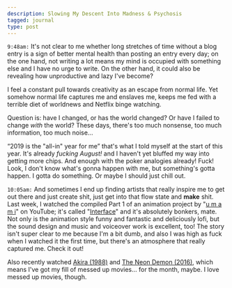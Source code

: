 ```yaml
---
description: Slowing My Descent Into Madness & Psychosis
tagged: journal
type: post
---
```


`9:48am:` It's not clear to me whether long stretches of time without a blog entry is a sign of better mental health than posting an entry every day; on the one hand, not writing a lot means my mind is occupied with something else and I have no urge to write. On the other hand, it could also be revealing how unproductive and lazy I've become?

I feel a constant pull towards creativity as an escape from normal life. Yet somehow normal life captures me and enslaves me, keeps me fed with a terrible diet of worldnews and Netflix binge watching.

Question is: have I changed, or has the world changed? Or have I failed to change *with* the world? These days, there's too much nonsense, too much information, too much noise...

“2019 is the "all-in" year for me” that's what I told myself at the start of this year. It's already *fucking August!* and I haven't yet bluffed my way into getting more chips. And enough with the poker analogies already! Fuck!  Look, I don't know what's gonna happen with me, but something's gotta happen. I gotta do something. Or maybe I should just chill out.

`10:05am:` And sometimes I end up finding artists that really inspire me to get out there and just create shit, just get into that flow state and **make** shit.  Last week, I watched the compiled Part 1 of an animation project by "[u m a m i](https://twitter.com/u_m_a_m_i)" on YouTube; it's called "[Interface](https://www.youtube.com/watch?v=b_V-VJQT6pM)" and it's absolutely bonkers, mate.
Not only is the animation style funny and fantastic and deliciously lofi, but the sound design and music and voiceover work is excellent, too! The story isn't super clear to me because I'm a bit dumb, and also I was high as fuck when I watched it the first time, but there's an atmosphere that really captured me.
Check it out!

Also recently watched [Akira (1988)](https://www.imdb.com/title/tt0094625) and [The Neon Demon (2016)](https://www.imdb.com/title/tt1974419), which means I've got my fill of messed up movies... for the month, maybe. I love messed up movies, though.

